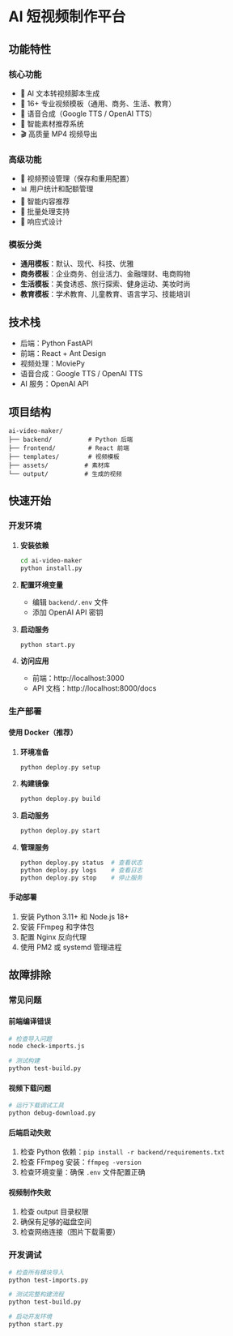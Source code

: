 # AI 短视频制作平台

## 功能特性

### 核心功能
- 🤖 AI 文本转视频脚本生成
- 🎨 16+ 专业视频模板（通用、商务、生活、教育）
- 🎵 语音合成（Google TTS / OpenAI TTS）
- 📸 智能素材推荐系统
- 🎬 高质量 MP4 视频导出

### 高级功能
- 💾 视频预设管理（保存和重用配置）
- 📊 用户统计和配额管理
- 🎯 智能内容推荐
- 🔄 批量处理支持
- 📱 响应式设计

### 模板分类
- **通用模板**：默认、现代、科技、优雅
- **商务模板**：企业商务、创业活力、金融理财、电商购物
- **生活模板**：美食诱惑、旅行探索、健身运动、美妆时尚
- **教育模板**：学术教育、儿童教育、语言学习、技能培训

## 技术栈
- 后端：Python FastAPI
- 前端：React + Ant Design
- 视频处理：MoviePy
- 语音合成：Google TTS / OpenAI TTS
- AI 服务：OpenAI API

## 项目结构
```
ai-video-maker/
├── backend/          # Python 后端
├── frontend/         # React 前端
├── templates/        # 视频模板
├── assets/          # 素材库
└── output/          # 生成的视频
```

## 快速开始

### 开发环境
1. **安装依赖**
   ```bash
   cd ai-video-maker
   python install.py
   ```

2. **配置环境变量**
   - 编辑 `backend/.env` 文件
   - 添加 OpenAI API 密钥

3. **启动服务**
   ```bash
   python start.py
   ```

4. **访问应用**
   - 前端：http://localhost:3000
   - API 文档：http://localhost:8000/docs

### 生产部署

#### 使用 Docker（推荐）
1. **环境准备**
   ```bash
   python deploy.py setup
   ```

2. **构建镜像**
   ```bash
   python deploy.py build
   ```

3. **启动服务**
   ```bash
   python deploy.py start
   ```

4. **管理服务**
   ```bash
   python deploy.py status  # 查看状态
   python deploy.py logs    # 查看日志
   python deploy.py stop    # 停止服务
   ```

#### 手动部署
1. 安装 Python 3.11+ 和 Node.js 18+
2. 安装 FFmpeg 和字体包
3. 配置 Nginx 反向代理
4. 使用 PM2 或 systemd 管理进程

## 故障排除

### 常见问题

#### 前端编译错误
```bash
# 检查导入问题
node check-imports.js

# 测试构建
python test-build.py
```

#### 视频下载问题
```bash
# 运行下载调试工具
python debug-download.py
```

#### 后端启动失败
1. 检查 Python 依赖：`pip install -r backend/requirements.txt`
2. 检查 FFmpeg 安装：`ffmpeg -version`
3. 检查环境变量：确保 `.env` 文件配置正确

#### 视频制作失败
1. 检查 output 目录权限
2. 确保有足够的磁盘空间
3. 检查网络连接（图片下载需要）

### 开发调试
```bash
# 检查所有模块导入
python test-imports.py

# 测试完整构建流程
python test-build.py

# 启动开发环境
python start.py
```